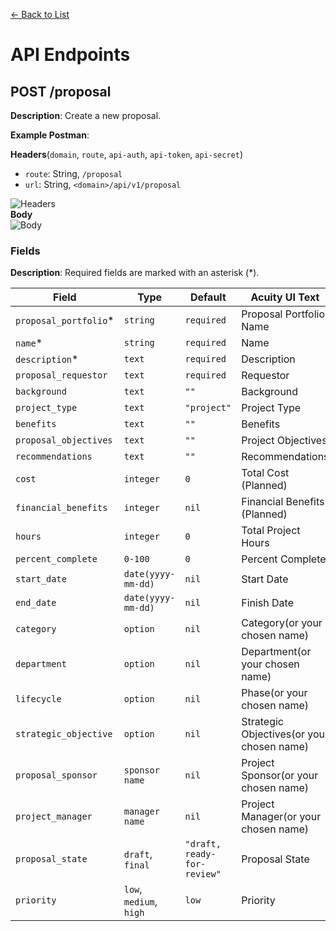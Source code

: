 [<- Back to List](https://github.com/AcuityPPM/APIs/blob/main/endpoints/record.md)

# API Endpoints

## POST /proposal

**Description**: Create a new proposal.

**Example Postman**:

**Headers**(`domain`, `route`, `api-auth`, `api-token`, `api-secret`)

- `route`: String, `/proposal`
- `url`: String, `<domain>/api/v1/proposal`

![Headers](https://github.com/AcuityPPM/APIs/blob/main/img/post_headers.webp)
<br>
**Body**
<br>
![Body](https://github.com/AcuityPPM/APIs/blob/main/img/post_body.webp)

### Fields

**Description**: Required fields are marked with an asterisk (\*).

| Field                  | Type                    | Default                     | Acuity UI Text                            |
| ---------------------- | ----------------------- | --------------------------- | ----------------------------------------- |
| `proposal_portfolio`\* | `string`                | `required`                  | Proposal Portfolio Name                   |
| `name`\*               | `string`                | `required`                  | Name                                      |
| `description`\*        | `text`                  | `required`                  | Description                               |
| `proposal_requestor`   | `text`                  | `required`                  | Requestor                                 |
| `background`           | `text`                  | `""`                        | Background                                |
| `project_type`         | `text`                  | `"project"`                 | Project Type                              |
| `benefits`             | `text`                  | `""`                        | Benefits                                  |
| `proposal_objectives`  | `text`                  | `""`                        | Project Objectives                        |
| `recommendations`      | `text`                  | `""`                        | Recommendations                           |
| `cost`                 | `integer`               | `0`                         | Total Cost (Planned)                      |
| `financial_benefits`   | `integer`               | `nil`                       | Financial Benefits (Planned)              |
| `hours`                | `integer`               | `0`                         | Total Project Hours                       |
| `percent_complete`     | `0-100`                 | `0`                         | Percent Complete                          |
| `start_date`           | `date(yyyy-mm-dd)`      | `nil`                       | Start Date                                |
| `end_date`             | `date(yyyy-mm-dd)`      | `nil`                       | Finish Date                               |
| `category`             | `option`                | `nil`                       | Category(or your chosen name)             |
| `department`           | `option`                | `nil`                       | Department(or your chosen name)           |
| `lifecycle`            | `option`                | `nil`                       | Phase(or your chosen name)                |
| `strategic_objective`  | `option`                | `nil`                       | Strategic Objectives(or your chosen name) |
| `proposal_sponsor`     | `sponsor name`          | `nil`                       | Project Sponsor(or your chosen name)      |
| `project_manager`      | `manager name`          | `nil`                       | Project Manager(or your chosen name)      |
| `proposal_state`       | `draft`, `final`        | `"draft, ready-for-review"` | Proposal State                            |
| `priority`             | `low`, `medium`, `high` | `low`                       | Priority                                  |


